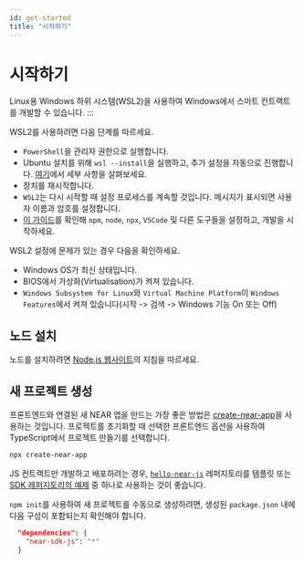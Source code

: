 ```yaml
---
id: get-started
title: "시작하기"
---
```


# 시작하기

Linux용 Windows 하위 시스템(WSL2)을 사용하여 Windows에서 스마트 컨트랙트를 개발할 수 있습니다.
:::

WSL2를 사용하려면 다음 단계를 따르세요.

- `PowerShell`을 관리자 권한으로 실행합니다.
- Ubuntu 설치를 위해 `wsl --install`을 실행하고, 추가 설정을 자동으로 진행합니다. [여기](https://learn.microsoft.com/en-us/windows/wsl/install)에서 세부 사항을 살펴보세요.
- 장치를 재시작합니다.
- `WSL2`는 다시 시작할 때 설정 프로세스를 계속할 것입니다. 메시지가 표시되면 사용자 이름과 암호를 설정합니다.
- [이 가이드](https://learn.microsoft.com/en-us/windows/dev-environment/javascript/nodejs-on-wsl)를 확인해 `npm`, `node`, `npx`, `VSCode` 및 다른 도구들을 설정하고, 개발을 시작하세요.

WSL2 설정에 문제가 있는 경우 다음을 확인하세요.

- Windows OS가 최신 상태입니다.
- BIOS에서 가상화(Virtualisation)가 켜져 있습니다.
- `Windows Subsystem for Linux`와 `Virtual Machine Platform`이 `Windows Features`에서 켜져 있습니다(시작 -> 검색 -> Windows 기능 On 또는 Off)

## 노드 설치

노드를 설치하려면 [Node.js 웹사이트](https://nodejs.org/en/download/)의 지침을 따르세요.

## 새 프로젝트 생성

프론트엔드와 연결된 새 NEAR 앱을 만드는 가장 좋은 방법은 [create-near-app](https://github.com/near/create-near-app)을 사용하는 것입니다. 프로젝트를 초기화할 때 선택한 프론트엔드 옵션을 사용하여 TypeScript에서 프로젝트 만들기를 선택합니다.

```bash
npx create-near-app
```

JS 컨트랙트만 개발하고 배포하려는 경우, [`hello-near-js`](https://github.com/near-examples/hello-near-js) 레퍼지토리를 템플릿 또는 [SDK 레퍼지토리의 예제](https://github.com/near/near-sdk-js/tree/develop/examples/src) 중 하나로 사용하는 것이 좋습니다.

`npm init`를 사용하여 새 프로젝트를 수동으로 생성하려면, 생성된 `package.json` 내에 다음 구성이 포함되는지 확인해야 합니다.

```json
  "dependencies": {
    "near-sdk-js": "*"
  }
```
